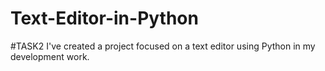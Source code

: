 # Text-Editor-in-Python
#TASK2 I've created a project focused on a text editor using Python in my development work.
